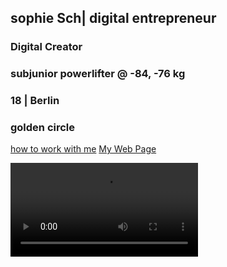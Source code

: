
<head>
    <meta charset="UTF-8">
    <meta name="viewport" content="width=device-width, initial-scale=1.0">
    <title>Web Project README</title>
</head>
<body>
<h2>sophie Sch| digital entrepreneur</h2> 
  <h3>Digital Creator</h3>
  <h3>subjunior powerlifter @ -84, -76 kg</h3>
  <h3>18 | Berlin</h3>
  <h3>golden circle </h3>

  <a href="calendly.com/sophie2005schmidtke/30min">how to work with me</a>
  <a href="https://user-puce.vercel.app/">My Web Page</a>
  
 
  
  <video  controls><source src="../assets/vedio/Video_new.mov" type="Video/mp4"></video>

</body>
</html>
